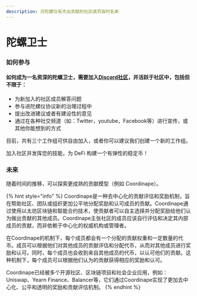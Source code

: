 ```yaml
---
description: 对陀螺仪有杰出贡献的社区成员临时名单
---
```


# 陀螺卫士

### 如何参与

#### 如何成为一名资深的陀螺卫士，需要加入[Discord社区](https://discord.gg/gnEachFqRM)，并活跃于社区中，包括但不限于：

* 为新加入的社区成员解答问题
* 参与进陀螺仪协议新的治理过程中
* 提出改进建议或者有建设性的意见
* 通过在各种社交频道（如：Twitter，youtube，Facebook等）进行宣传，或其他你能想到的方式

目前，共有三个工作组可供自由加入，或者你可以建议我们创建一个新的工作组。

加入社区并发挥您的技能，为 DeFi 构建一个有弹性的稳定币！

### 未来

随着时间的推移，可以探索更成熟的贡献模型（例如 Coordinape）。

{% hint style="info" %}
Coordinape是一种去中心化的贡献评估和奖励机制，旨在帮助社区、团队或组织更加公平地分配奖励和认可成员的贡献。Coordinape通过使用以太坊区块链和智能合约技术，使贡献者可以自主选择并分配奖励给他们认为做出贡献的其他成员。Coordinape主张社区的成员应该自行评估和决定其内部成员的贡献，而非依赖于中心化的权威机构或管理者。

在Coordinape的机制下，每个成员都会有一个分配的贡献权重和一定数量的代币。成员可以根据他们对其他成员的贡献评估和分配代币，从而对其他成员进行奖励和认可。同时，每个成员也会收到来自其他成员的代币，以认可他们的贡献。这种机制下，每个成员可以根据他们认为的贡献获得相应的奖励和认可。

Coordinape已经被多个开源社区、区块链项目和社会企业应用，例如：Uniswap、Yearn Finance、Balancer等，它们通过Coordinape实现了更加去中心化、公平和透明的奖励和贡献评估机制。
{% endhint %}
